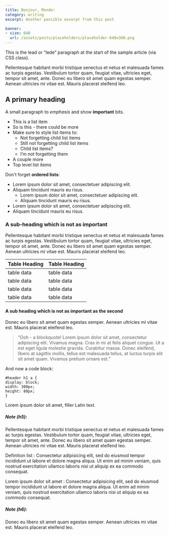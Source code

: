 ```yaml
---
title: Bonjour, Monde!
category: writing
excerpt: Another possible excerpt from this post

banner:
- size: 640
  url: /assets/posts/placeholders/placeholder-640x360.png
---
```


<p class="lede">This is the lead or “lede” paragraph at the start of the sample article (via CSS class).</p>

Pellentesque habitant morbi tristique senectus et netus et malesuada fames ac turpis egestas. Vestibulum tortor quam, feugiat vitae, ultricies eget, tempor sit amet, ante. Donec eu libero sit amet quam egestas semper. Aenean ultricies mi vitae est. Mauris placerat eleifend leo.

## A primary heading

A small paragraph to _emphasis_ and show **important** bits.

- This is a list item
- So is this - there could be more
- Make sure to style list items to:
  - Not forgetting child list items
  - Still not forgetting child list items
  - Child list items?
  - I’m not forgetting them
- A couple more
- Top level list items

Don't forget <strong>ordered lists</strong>:

- Lorem ipsum dolor sit amet, consectetuer adipiscing elit.
- Aliquam tincidunt mauris eu risus.
  - Lorem ipsum dolor sit amet, consectetuer adipiscing elit.
  - Aliquam tincidunt mauris eu risus.
- Lorem ipsum dolor sit amet, consectetuer adipiscing elit.
- Aliquam tincidunt mauris eu risus.


### A sub-heading which is not as important

Pellentesque habitant morbi tristique senectus et netus et malesuada fames ac turpis egestas. Vestibulum tortor quam, feugiat vitae, ultricies eget, tempor sit amet, ante. Donec eu libero sit amet quam egestas semper. Aenean ultricies mi vitae est. Mauris placerat eleifend leo.


<table>
  <thead>
    <th>Table Heading</th>
    <th>Table Heading</th>
  </thead>
  <tbody>
    <tr>
      <td>table data</td>
      <td>table data</td>
    </tr>
    <tr>
      <td>table data</td>
      <td>table data</td>
    </tr>
    <tr>
      <td>table data</td>
      <td>table data</td>
    </tr>
    <tr>
      <td>table data</td>
      <td>table data</td>
    </tr>
  </tbody>
</table>

#### A sub heading which is not as important as the second

Donec eu libero sit amet quam egestas semper. Aenean ultricies mi vitae est. Mauris placerat eleifend leo.

> “Ooh - a blockquote! Lorem ipsum dolor sit amet, consectetur adipiscing elit. Vivamus magna. Cras in mi at felis aliquet congue. Ut a est eget ligula molestie gravida. Curabitur massa. Donec eleifend, libero at sagittis mollis, tellus est malesuada tellus, at luctus turpis elit sit amet quam. Vivamus pretium ornare est.”

And now a code block:

    #header h1 a {
    display: block;
    width: 300px;
    height: 80px;
    }

Lorem ipsum dolor sit amet, filler Latin text.

##### Note (h5):

Pellentesque habitant morbi tristique senectus et netus et malesuada fames ac turpis egestas. Vestibulum tortor quam, feugiat vitae, ultricies eget, tempor sit amet, ante. Donec eu libero sit amet quam egestas semper. Aenean ultricies mi vitae est. Mauris placerat eleifend leo.


Definition list
: Consectetur adipisicing elit, sed do eiusmod tempor incididunt ut labore et dolore magna aliqua. Ut enim ad minim veniam, quis nostrud exercitation ullamco laboris nisi ut aliquip ex ea commodo consequat.

Lorem ipsum dolor sit amet
: Consectetur adipisicing elit, sed do eiusmod tempor incididunt ut labore et dolore magna aliqua. Ut enim ad minim veniam, quis nostrud exercitation ullamco laboris nisi ut aliquip ex ea commodo consequat.

##### Note (h6):

Donec eu libero sit amet quam egestas semper. Aenean ultricies mi vitae est. Mauris placerat eleifend leo.